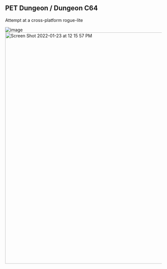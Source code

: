 ## PET Dungeon / Dungeon C64

Attempt at a cross-platform rogue-lite

![image](https://user-images.githubusercontent.com/3143825/150693377-7cb26cc2-0370-47d6-a39c-2ce53361ff3e.png)
<img width="744" alt="Screen Shot 2022-01-23 at 12 15 57 PM" src="https://user-images.githubusercontent.com/3143825/150694347-52c42fa3-9e63-4b6f-9f38-39db0bc537af.png">
